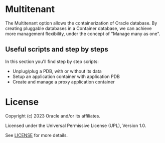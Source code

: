 # Multitenant

The Multitenant option allows the containerization of Oracle database. By creating pluggable databases in a Container database, we can achieve more management flexibility, under the concept of "Manage many as one".  

## Useful scripts and step by steps

In this section you'll find step by step scripts:

- Unplug/plug a PDB, with or without its data
- Setup an application container with application PDB
- Create and manage a proxy application container

 # License

Copyright (c) 2023 Oracle and/or its affiliates.

Licensed under the Universal Permissive License (UPL), Version 1.0.

See [LICENSE](https://github.com/oracle-devrel/technology-engineering/blob/folder-structure/LICENSE) for more details.
